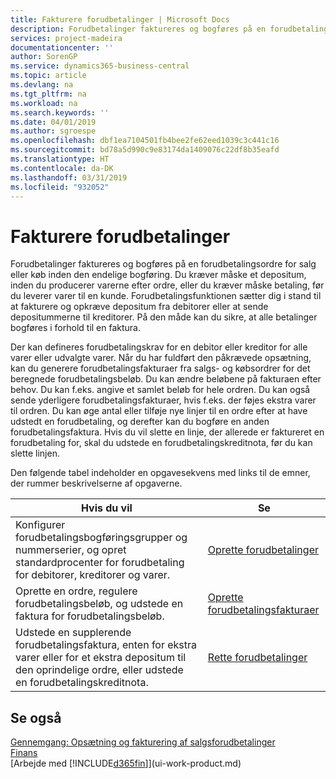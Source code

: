 ```yaml
---
title: Fakturere forudbetalinger | Microsoft Docs
description: Forudbetalinger faktureres og bogføres på en forudbetalingsordre for salg eller køb inden den endelige bogføring. Du kræver måske et depositum, inden du producerer varerne efter ordre, eller du kræver måske betaling, før du leverer varer til en kunde. Forudbetalingsfunktionen sætter dig i stand til at fakturere og opkræve depositum fra debitorer eller at sende depositummerne til kreditorer. På den måde kan du sikre, at alle betalinger bogføres i forhold til en faktura.
services: project-madeira
documentationcenter: ''
author: SorenGP
ms.service: dynamics365-business-central
ms.topic: article
ms.devlang: na
ms.tgt_pltfrm: na
ms.workload: na
ms.search.keywords: ''
ms.date: 04/01/2019
ms.author: sgroespe
ms.openlocfilehash: dbf1ea7104501fb4bee2fe62eed1039c3c441c16
ms.sourcegitcommit: bd78a5d990c9e83174da1409076c22df8b35eafd
ms.translationtype: HT
ms.contentlocale: da-DK
ms.lasthandoff: 03/31/2019
ms.locfileid: "932052"
---
```

# <a name="invoicing-prepayments"></a>Fakturere forudbetalinger
Forudbetalinger faktureres og bogføres på en forudbetalingsordre for salg eller køb inden den endelige bogføring. Du kræver måske et depositum, inden du producerer varerne efter ordre, eller du kræver måske betaling, før du leverer varer til en kunde. Forudbetalingsfunktionen sætter dig i stand til at fakturere og opkræve depositum fra debitorer eller at sende depositummerne til kreditorer. På den måde kan du sikre, at alle betalinger bogføres i forhold til en faktura.  

 Der kan defineres forudbetalingskrav for en debitor eller kreditor for alle varer eller udvalgte varer. Når du har fuldført den påkrævede opsætning, kan du generere forudbetalingsfakturaer fra salgs- og købsordrer for det beregnede forudbetalingsbeløb. Du kan ændre beløbene på fakturaen efter behov. Du kan f.eks. angive et samlet beløb for hele ordren. Du kan også sende yderligere forudbetalingsfakturaer, hvis f.eks. der føjes ekstra varer til ordren. Du kan øge antal eller tilføje nye linjer til en ordre efter at have udstedt en forudbetaling, og derefter kan du bogføre en anden forudbetalingsfaktura. Hvis du vil slette en linje, der allerede er faktureret en forudbetaling for, skal du udstede en forudbetalingskreditnota, før du kan slette linjen.  

 Den følgende tabel indeholder en opgavesekvens med links til de emner, der rummer beskrivelserne af opgaverne.

|**Hvis du vil**|**Se**|  
|------------|-------------|  
|Konfigurer forudbetalingsbogføringsgrupper og nummerserier, og opret standardprocenter for forudbetaling for debitorer, kreditorer og varer.|[Oprette forudbetalinger](finance-set-up-prepayments.md)|
|Oprette en ordre, regulere forudbetalingsbeløb, og udstede en faktura for forudbetalingsbeløb.|[Oprette forudbetalingsfakturaer](finance-how-to-create-prepayment-invoices.md)|  
|Udstede en supplerende forudbetalingsfaktura, enten for ekstra varer eller for et ekstra depositum til den oprindelige ordre, eller udstede en forudbetalingskreditnota.|[Rette forudbetalinger](finance-how-to-correct-prepayments.md)|  

## <a name="see-also"></a>Se også  
[Gennemgang: Opsætning og fakturering af salgsforudbetalinger](walkthrough-setting-up-and-invoicing-sales-prepayments.md)  
[Finans](finance.md)  
[Arbejde med [!INCLUDE[d365fin](includes/d365fin_md.md)]](ui-work-product.md)

